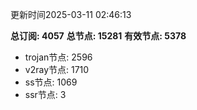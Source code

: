 更新时间2025-03-11 02:46:13

**总订阅: 4057**
**总节点: 15281**
**有效节点: 5378**
- trojan节点: 2596
- v2ray节点: 1710
- ss节点: 1069
- ssr节点: 3
